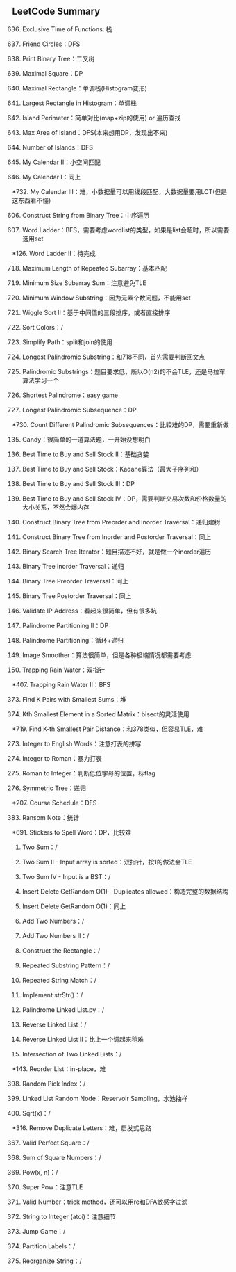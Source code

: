 ## LeetCode Summary

636. Exclusive Time of Functions: 栈

547. Friend Circles：DFS

655. Print Binary Tree：二叉树

221. Maximal Square：DP

85. Maximal Rectangle：单调栈(Histogram变形)

84. Largest Rectangle in Histogram：单调栈

463. Island Perimeter：简单对比(map+zip的使用) or 遍历查找

695. Max Area of Island：DFS(本来想用DP，发现出不来)

200. Number of Islands：DFS

731. My Calendar II：小空间匹配

729. My Calendar I：同上

*732. My Calendar III：难，小数据量可以用线段匹配，大数据量要用LCT(但是这东西看不懂)

606. Construct String from Binary Tree：中序遍历

127. Word Ladder：BFS，需要考虑wordlist的类型，如果是list会超时，所以需要选用set

*126. Word Ladder II：待完成

718. Maximum Length of Repeated Subarray：基本匹配

209. Minimum Size Subarray Sum：注意避免TLE

76. Minimum Window Substring：因为元素个数问题，不能用set

324. Wiggle Sort II：基于中间值的三段排序，或者直接排序

75. Sort Colors：/

71. Simplify Path：split和join的使用

5. Longest Palindromic Substring：和718不同，首先需要判断回文点

647. Palindromic Substrings：题目要求低，所以O(n2)的不会TLE，还是马拉车算法学习一个

214. Shortest Palindrome：easy game

516. Longest Palindromic Subsequence：DP

*730. Count Different Palindromic Subsequences：比较难的DP，需要重新做

135. Candy：很简单的一道算法题，一开始没想明白

122. Best Time to Buy and Sell Stock II：基础贪婪

121. Best Time to Buy and Sell Stock：Kadane算法（最大子序列和）

123. Best Time to Buy and Sell Stock III：DP

188. Best Time to Buy and Sell Stock IV：DP，需要判断交易次数和价格数量的大小关系，不然会爆内存

105. Construct Binary Tree from Preorder and Inorder Traversal：递归建树

106. Construct Binary Tree from Inorder and Postorder Traversal：同上

173. Binary Search Tree Iterator：题目描述不好，就是做一个inorder遍历

94. Binary Tree Inorder Traversal：递归

144. Binary Tree Preorder Traversal：同上

145. Binary Tree Postorder Traversal：同上

468. Validate IP Address：看起来很简单，但有很多坑

132. Palindrome Partitioning II：DP

131. Palindrome Partitioning：循环+递归

661. Image Smoother：算法很简单，但是各种极端情况都需要考虑

42. Trapping Rain Water：双指针

*407. Trapping Rain Water II：BFS

373. Find K Pairs with Smallest Sums：堆

378. Kth Smallest Element in a Sorted Matrix：bisect的灵活使用

*719. Find K-th Smallest Pair Distance：和378类似，但容易TLE，难

273. Integer to English Words：注意打表的拼写

12. Integer to Roman：暴力打表

13. Roman to Integer：判断低位字母的位置，标flag

101. Symmetric Tree：递归

*207. Course Schedule：DFS

383. Ransom Note：统计

*691. Stickers to Spell Word：DP，比较难

1. Two Sum：/

167. Two Sum II - Input array is sorted：双指针，按1的做法会TLE

653. Two Sum IV - Input is a BST：/

381. Insert Delete GetRandom O(1) - Duplicates allowed：构造完整的数据结构

380. Insert Delete GetRandom O(1)：同上

2. Add Two Numbers：/

445. Add Two Numbers II：/

492. Construct the Rectangle：/

459. Repeated Substring Pattern：/

686. Repeated String Match：/

28. Implement strStr()：/

234. Palindrome Linked List.py：/

206. Reverse Linked List：/

92. Reverse Linked List II：比上一个调起来稍难

160. Intersection of Two Linked Lists：/

*143. Reorder List：in-place，难

398. Random Pick Index：/

382. Linked List Random Node：Reservoir Sampling，水池抽样

69. Sqrt(x)：/

*316. Remove Duplicate Letters：难，启发式思路

367. Valid Perfect Square：/

633. Sum of Square Numbers：/

50. Pow(x, n)：/

372. Super Pow：注意TLE

65. Valid Number：trick method，还可以用re和DFA敏感字过滤

8. String to Integer (atoi)：注意细节

55. Jump Game：/

763. Partition Labels：/

767. Reorganize String：/